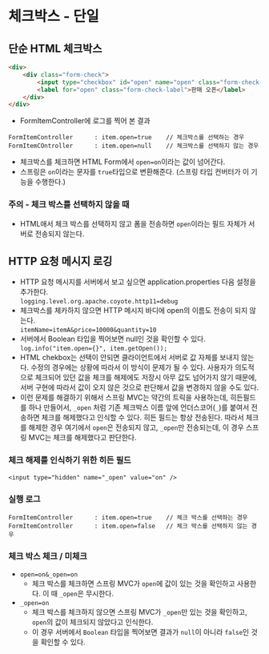 # 체크박스 - 단일
## 단순 HTML 체크박스
```html
<div>
    <div class="form-check">
        <input type="checkbox" id="open" name="open" class="form-check-input">
        <label for="open" class="form-check-label">판매 오픈</label>
    </div>
</div>
```
- FormItemController에 로그를 찍어 본 결과
```text
FormItemController      : item.open=true    // 체크박스를 선택하는 경우
FormItemCOntroller      : item.open=null    // 체크박스를 선택하지 않는 경우
```
- 체크박스를 체크하면 HTML Form에서 `open=on`이라는 값이 넘어간다.
- 스프링은 `on`이라는 문자를 `true`타입으로 변환해준다. (스프링 타입 컨버터가 이 기능을 수행한다.)

### 주의 - 체크 박스를 선택하지 않을 때
- HTML애서 체크 박스를 선택하지 않고 폼을 전송하면 `open`이라는 필드 자체가 서버로 전송되지 않는다.

## HTTP 요청 메시지 로깅
- HTTP 요청 메시지를 서버에서 보고 싶으면 application.properties 다음 설정을 추가한다.<br>
`logging.level.org.apache.coyote.http11=debug`
- 체크박스를 체카하지 않으면 HTTP 메시지 바디에 open의 이름도 전송이 되지 않는다.<br>
`itemName=itemA&price=10000&quantity=10`
- 서버에서 Boolean 타입을 찍어보면 null인 것을 확인할 수 있다.<br>
`log.info("item.open={}", item.getOpen());`
- HTML chekbox는 선택이 안되면 클라이언트에서 서버로 값 자체를 보내지 않는다. 수정의 경우에는 상황에 따라서 이 방식이 문제가 될 수 있다. 
사용자가 의도적으로 체크되어 있던 값을 체크를 해제에도 저장시 아무 값도 넘어가지 않기 때문에, 서버 구현에 따라서 
값이 오지 않은 것으로 판단해서 값을 변경하지 않을 수도 있다.
- 이런 문제를 해결하기 위해서 스프링 MVC는 약간의 트릭을 사용하는데, 히든필드를 하나 만들어서, 
`_open` 처럼 기존 체크박스 이름 앞에 언더스코어(`_`)를 붙여서 전송하면 체크를 해제했다고 인식할 수 있다.
히든 필드는 항상 전송된다. 따라서 체크를 해제한 경우 여기에서 `open`은 전송되지 않고, `_open`만 전송되는데, 
이 경우 스프링 MVC는 체크를 해제했다고 판단한다.

### 체크 해제를 인식하기 위한 히든 필드
`<input type="hidden" name="_open" value="on" />`

### 실행 로그
```text
FormItemController      : item.open=true    // 체크 박스를 선택하는 경우
FormItemController      : item.open=false   // 체크 박스를 선택하지 않는 경우
```

### 체크 박스 체크 / 미체크
- `open=on&_open=on`
    - 체크 박스를 체크하면 스프링 MVC가 `open`에 값이 있는 것을 확인하고 사용한다. 이 때 `_open`은 무시한다.
- `_open=on`
    - 체크 박스를 체크하지 않으면 스프링 MVC가 `_open`만 있는 것을 확인하고, `open`의 값이 체크되지 않았다고 인식한다.
    - 이 경우 서버에서 `Boolean` 타입을 찍어보면 결과가 `null`이 아니라 `false`인 것을 확인할 수 있다.
